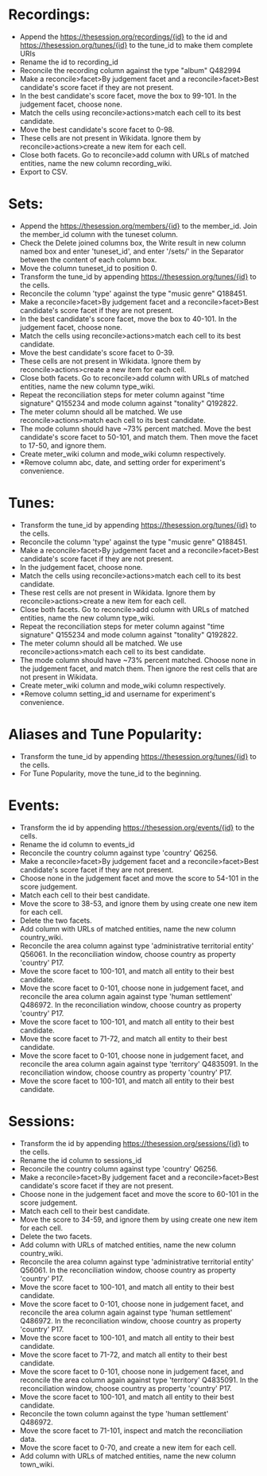 # Recordings:
-   Append the https://thesession.org/recordings/{id} to the id and https://thesession.org/tunes/{id} to the tune_id to make them complete URIs
-   Rename the id to recording_id
-   Reconcile the recording column against the type "album" Q482994
-   Make a reconcile>facet>By judgement facet and a reconcile>facet>Best candidate's score facet if they are not present.
-   In the best candidate's score facet, move the box to 99-101. In the judgement facet, choose none.
-   Match the cells using reconcile>actions>match each cell to its best candidate.
-   Move the best candidate's score facet to 0-98.
-   These cells are not present in Wikidata. Ignore them by reconcile>actions>create a new item for each cell.
-   Close both facets. Go to reconcile>add column with URLs of matched entities, name the new column recording_wiki.
-   Export to CSV.

# Sets:
-   Append the https://thesession.org/members/{id} to the member_id. Join the member_id column with the tuneset column. 
-   Check the Delete joined columns box, the Write result in new column named box and enter 'tuneset_id', and enter '/sets/' in the Separator between the content of each column box.
-   Move the column tuneset_id to position 0.
-   Transform the tune_id by appending https://thesession.org/tunes/{id} to the cells.
-   Reconcile the column 'type' against the type "music genre" Q188451.
-   Make a reconcile>facet>By judgement facet and a reconcile>facet>Best candidate's score facet if they are not present.
-   In the best candidate's score facet, move the box to 40-101. In the judgement facet, choose none.
-   Match the cells using reconcile>actions>match each cell to its best candidate.
-   Move the best candidate's score facet to 0-39.
-   These cells are not present in Wikidata. Ignore them by reconcile>actions>create a new item for each cell.
-   Close both facets. Go to reconcile>add column with URLs of matched entities, name the new column type_wiki.
-   Repeat the reconciliation steps for meter column against "time signature" Q155234 and mode column against "tonality" Q192822. 
-   The meter column should all be matched. We use reconcile>actions>match each cell to its best candidate.
-   The mode column should have ~73% percent matched. Move the best candidate's score facet to 50-101, and match them. Then move the facet to 17-50, and ignore them.
-   Create meter_wiki column and mode_wiki column respectively.
-   *Remove column abc, date, and setting order for experiment's convenience.

# Tunes:
-   Transform the tune_id by appending https://thesession.org/tunes/{id} to the cells.
-   Reconcile the column 'type' against the type "music genre" Q188451.
-   Make a reconcile>facet>By judgement facet and a reconcile>facet>Best candidate's score facet if they are not present.
-   In the judgement facet, choose none.
-   Match the cells using reconcile>actions>match each cell to its best candidate.
-   These rest cells are not present in Wikidata. Ignore them by reconcile>actions>create a new item for each cell.
-   Close both facets. Go to reconcile>add column with URLs of matched entities, name the new column type_wiki.
-   Repeat the reconciliation steps for meter column against "time signature" Q155234 and mode column against "tonality" Q192822. 
-   The meter column should all be matched. We use reconcile>actions>match each cell to its best candidate.
-   The mode column should have ~73% percent matched. Choose none in the judgement facet, and match them. Then ignore the rest cells that are not present in Wikidata.
-   Create meter_wiki column and mode_wiki column respectively.
-   *Remove column setting_id and username for experiment's convenience.

# Aliases and Tune Popularity:
-   Transform the tune_id by appending https://thesession.org/tunes/{id} to the cells.
-   For Tune Popularity, move the tune_id to the beginning.

# Events:
-   Transform the id by appending https://thesession.org/events/{id} to the cells.
-   Rename the id column to events_id
-   Reconcile the country column against type 'country' Q6256.
-   Make a reconcile>facet>By judgement facet and a reconcile>facet>Best candidate's score facet if they are not present.
-   Choose none in the judgement facet and move the score to 54-101 in the score judgement.
-   Match each cell to their best candidate.
-   Move the score to 38-53, and ignore them by using create one new item for each cell.
-   Delete the two facets.
-   Add column with URLs of matched entities, name the new column country_wiki.
-   Reconcile the area column against type 'administrative territorial entity' Q56061. In the reconciliation window, choose country as property 'country' P17.
-   Move the score facet to 100-101, and match all entity to their best candidate.
-   Move the score facet to 0-101, choose none in judgement facet, and reconcile the area column again against type 'human settlement' Q486972. In the reconciliation window, choose country as property 'country' P17.
-   Move the score facet to 100-101, and match all entity to their best candidate.
-   Move the score facet to 71-72, and match all entity to their best candidate.
-   Move the score facet to 0-101, choose none in judgement facet, and reconcile the area column again against type 'territory' Q4835091. In the reconciliation window, choose country as property 'country' P17.
-   Move the score facet to 100-101, and match all entity to their best candidate.

# Sessions:
-   Transform the id by appending https://thesession.org/sessions/{id} to the cells.
-   Rename the id column to sessions_id
-   Reconcile the country column against type 'country' Q6256.
-   Make a reconcile>facet>By judgement facet and a reconcile>facet>Best candidate's score facet if they are not present.
-   Choose none in the judgement facet and move the score to 60-101 in the score judgement.
-   Match each cell to their best candidate.
-   Move the score to 34-59, and ignore them by using create one new item for each cell.
-   Delete the two facets.
-   Add column with URLs of matched entities, name the new column country_wiki.
-   Reconcile the area column against type 'administrative territorial entity' Q56061. In the reconciliation window, choose country as property 'country' P17.
-   Move the score facet to 100-101, and match all entity to their best candidate.
-   Move the score facet to 0-101, choose none in judgement facet, and reconcile the area column again against type 'human settlement' Q486972. In the reconciliation window, choose country as property 'country' P17.
-   Move the score facet to 100-101, and match all entity to their best candidate.
-   Move the score facet to 71-72, and match all entity to their best candidate.
-   Move the score facet to 0-101, choose none in judgement facet, and reconcile the area column again against type 'territory' Q4835091. In the reconciliation window, choose country as property 'country' P17.
-   Move the score facet to 100-101, and match all entity to their best candidate.
-   Reconcile the town column against the type 'human settlement' Q486972. 
-   Move the score facet to 71-101, inspect and match the reconciliation data.
-   Move the score facet to 0-70, and create a new item for each cell.
-   Add column with URLs of matched entities, name the new column town_wiki.
